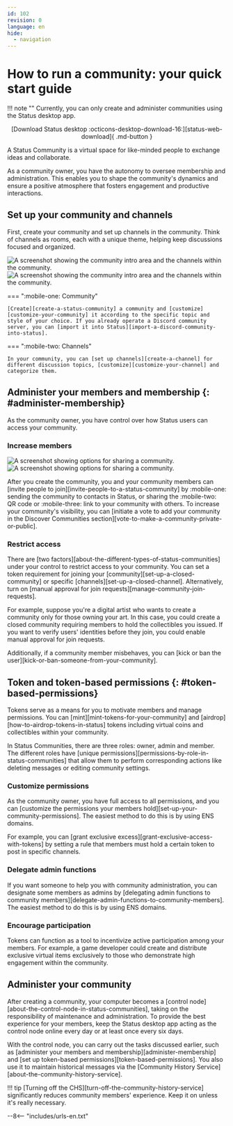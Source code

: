 ```yaml
---
id: 102
revision: 0
language: en
hide:
  - navigation
---
```


# How to run a community: your quick start guide

!!! note ""
    Currently, you can only create and administer communities using the Status desktop app.</br><p style="text-align: center;">[Download Status desktop :octicons-desktop-download-16:][status-web-download]{ .md-button }

A Status Community is a virtual space for like-minded people to exchange ideas and collaborate.

As a community owner, you have the autonomy to oversee membership and administration. This enables you to shape the community's dynamics and ensure a positive atmosphere that fosters engagement and productive interactions.

## Set up your community and channels

First, create your community and set up channels in the community. Think of channels as rooms, each with a unique theme, helping keep discussions focused and organized.

![A screenshot showing the community intro area and the channels within the community.](./how-to-run-a-community-your-quick-start-guide/102-0-1-light.png#only-light)
![A screenshot showing the community intro area and the channels within the community.](./how-to-run-a-community-your-quick-start-guide/102-0-1-dark.png#only-dark)

=== ":mobile-one: Community"

    [Create][create-a-status-community] a community and [customize][customize-your-community] it according to the specific topic and style of your choice. If you already operate a Discord community server, you can [import it into Status][import-a-discord-community-into-status].

=== ":mobile-two: Channels"

    In your community, you can [set up channels][create-a-channel] for different discussion topics, [customize][customize-your-channel] and categorize them.

## Administer your members and membership {: #administer-membership}

As the community owner, you have control over how Status users can access your community.

### Increase members

![A screenshot showing options for sharing a community.](./how-to-run-a-community-your-quick-start-guide/102-0-2-light.png#only-light)
![A screenshot showing options for sharing a community.](./how-to-run-a-community-your-quick-start-guide/102-0-2-dark.png#only-dark)

After you create the community, you and your community members can [invite people to join][invite-people-to-a-status-community] by :mobile-one: sending the community to contacts in Status, or sharing the :mobile-two: QR code or :mobile-three: link to your community with others. To increase your community's visibility, you can [initiate a vote to add your community in the Discover Communities section][vote-to-make-a-community-private-or-public].

### Restrict access

There are [two factors][about-the-different-types-of-status-communities] under your control to restrict access to your community. You can set a token requirement for joining your [community][set-up-a-closed-community] or specific [channels][set-up-a-closed-channel]. Alternatively, turn on [manual approval for join requests][manage-community-join-requests].

For example, suppose you're a digital artist who wants to create a community only for those owning your art. In this case, you could create a closed community requiring members to hold the collectibles you issued. If you want to verify users' identities before they join, you could enable manual approval for join requests.

Additionally, if a community member misbehaves, you can [kick or ban the user][kick-or-ban-someone-from-your-community].
    
## Token and token-based permissions {: #token-based-permissions}

Tokens serve as a means for you to motivate members and manage permissions. You can [mint][mint-tokens-for-your-community] and [airdrop][how-to-airdrop-tokens-in-status] tokens including virtual coins and collectibles within your community.

In Status Communities, there are three roles: owner, admin and member. The different roles have [unique permissions][permissions-by-role-in-status-communities] that allow them to perform corresponding actions like deleting messages or editing community settings.

### Customize permissions

As the community owner, you have full access to all permissions, and you can [customize the permissions your members hold][set-up-your-community-permissions]. The easiest method to do this is by using ENS domains.

For example, you can [grant exclusive excess][grant-exclusive-access-with-tokens] by setting a rule that members must hold a certain token to post in specific channels.

### Delegate admin functions

If you want someone to help you with community administration, you can designate some members as admins by [delegating admin functions to community members][delegate-admin-functions-to-community-members]. The easiest method to do this is by using ENS domains.

### Encourage participation

Tokens can function as a tool to incentivize active participation among your members. For example, a game developer could create and distribute exclusive virtual items exclusively to those who demonstrate high engagement within the community.

## Administer your community

After creating a community, your computer becomes a [control node][about-the-control-node-in-status-communities], taking on the responsibility of maintenance and administration. To provide the best experience for your members, keep the Status desktop app acting as the control node online every day or at least once every six days.

With the control node, you can carry out the tasks discussed earlier, such as [administer your members and membership][administer-membership] and [set up token-based permissions][token-based-permissions]. You also use it to maintain historical messages via the [Community History Service][about-the-community-history-service].

!!! tip
    [Turning off the CHS][turn-off-the-community-history-service] significantly reduces community members' experience. Keep it on unless it's really necessary.

--8<-- "includes/urls-en.txt"
